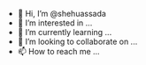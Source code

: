 - 👋 Hi, I’m @shehuassada
- 👀 I’m interested in ...
- 🌱 I’m currently learning ...
- 💞️ I’m looking to collaborate on ...
- 📫 How to reach me ...

<!---
shehuassada/shehuassada is a ✨ special ✨ repository because its `README.md` (this file) appears on your GitHub profile.
You can click the Preview link to take a look at your changes.
--->
